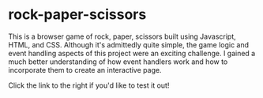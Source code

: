 # rock-paper-scissors
This is a browser game of rock, paper, scissors built using Javascript, HTML, and CSS. Although it's admittedly quite simple, the game logic and event handling aspects of this project were an exciting challenge. I gained a much better understanding of how event handlers work and how to incorporate them to create an interactive page.

Click the link to the right if you'd like to test it out!
